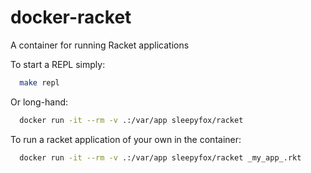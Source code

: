 # docker-racket
A container for running Racket applications

To start a REPL simply:
```bash
  make repl
```
Or long-hand:
```bash
  docker run -it --rm -v .:/var/app sleepyfox/racket
```

To run a racket application of your own in the container:
```bash
  docker run -it --rm -v .:/var/app sleepyfox/racket _my_app_.rkt
```
